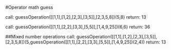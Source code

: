 #Operator math guess

call: guessOperation([[1,1],[1,2],[2,3],[3,5]],[2,3,5,8])(5,8)
return: 13

call: guessOperation([[1,1],[2,2],[3,3],[5,5]],[1,4,9,25])(6,6)
return: 36

##Mixed number operations
call: guessOperation([[1,1],[1,2],[2,3],[3,5]],[2,3,5,8])(5,guessOperation([[1,1],[2,2],[3,3],[5,5]],[1,4,9,25])(2,4))
return: 13